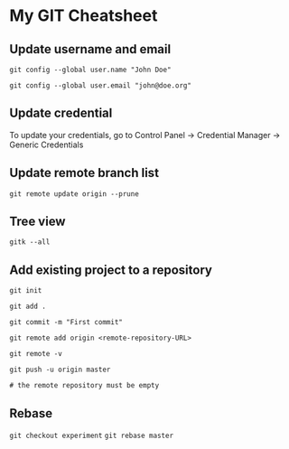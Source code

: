 # My GIT Cheatsheet

## Update username and email
`git config --global user.name "John Doe"`

`git config --global user.email "john@doe.org"`

## Update credential
To update your credentials, go to Control Panel -> Credential Manager -> Generic Credentials

## Update remote branch list
`git remote update origin --prune`

## Tree view
`gitk --all`

## Add existing project to a repository
`git init`

`git add .`

`git commit -m "First commit"`

`git remote add origin <remote-repository-URL>`

`git remote -v`

`git push -u origin master`

`# the remote repository must be empty`

## Rebase
`git checkout experiment`
`git rebase master`
